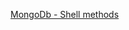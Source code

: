 [MongoDb - Shell methods](https://docs.mongodb.com/manual/reference/method/#js-administrative-methods)
